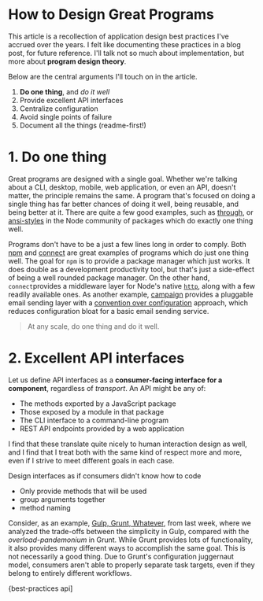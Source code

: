 # How to Design Great Programs

This article is a recollection of application design best practices I've accrued over the years. I felt like documenting these practices in a blog post, for future reference. I'll talk not so much about implementation, but more about **program design theory**.

Below are the central arguments I'll touch on in the article.

1. **Do one thing**, and _do it well_
2. Provide excellent API interfaces
3. Centralize configuration
4. Avoid single points of failure
5. Document all the things (readme-first!)

# 1. Do one thing

Great programs are designed with a single goal. Whether we're talking about a CLI, desktop, mobile, web application, or even an API, doesn't matter, the principle remains the same. A program that's focused on doing a single thing has far better chances of doing it well, being reusable, and being better at it. There are quite a few good examples, such as [through][2], or [ansi-styles][3] in the Node community of packages which do exactly one thing well.

Programs don't have to be a just a few lines long in order to comply. Both [npm][4] and [connect][5] are great examples of programs which do just one thing well. The goal for `npm` is to provide a package manager which just works. It does double as a development productivity tool, but that's just a side-effect of being a well rounded package manager. On the other hand, `connect`provides a middleware layer for Node's native [`http`][6], along with a few readily available ones. As another example, [campaign][7] provides a pluggable email sending layer with a [convention over configuration][8] approach, which reduces configuration bloat for a basic email sending service.

>At any scale, do one thing and do it well.


# 2. Excellent API interfaces

Let us define API interfaces as a **consumer-facing interface for a component**, regardless of _transport_. An API might be any of:

- The methods exported by a JavaScript package
- Those exposed by a module in that package
- The CLI interface to a command-line program
- REST API endpoints provided by a web application

I find that these translate quite nicely to human interaction design as well, and I find that I treat both with the same kind of respect more and more, even if I strive to meet different goals in each case.

Design interfaces as if consumers didn't know how to code
- Only provide methods that will be used
- group arguments together
- method naming


Consider, as an example, [Gulp, Grunt, Whatever][1], from last week, where we analyzed the trade-offs between the simplicity in Gulp, compared with the _overload-pandemonium_ in Grunt. While Grunt provides lots of functionality, it also provides many different ways to accomplish the same goal. This is not necessarily a good thing. Due to Grunt's configuration juggernaut model, consumers aren't able to properly separate task targets, even if they belong to entirely different workflows.

[1]: /2014/01/09/gulp-grunt-whatever "Gulp, Grunt, Whatever"
[2]: https://github.com/dominictarr/through "dominictarr/through on GitHub"
[3]: https://github.com/sindresorhus/ansi-styles "sindresorhus/ansi-styles on GitHub"
[4]: https://github.com/npm/npm "npm/npm on GitHub"
[5]: https://github.com/senchalabs/connect "senchalabs/connect on GitHub"
[6]: http://nodejs.org/api/http.html "HTTP module documentation for Node"
[7]: https://github.com/bevacqua/campaign "bevacqua/campaign on GitHub"
[8]: http://en.wikipedia.org/wiki/Convention_over_configuration "Convention over Configuration on Wikipedia"

{best-practices api]
